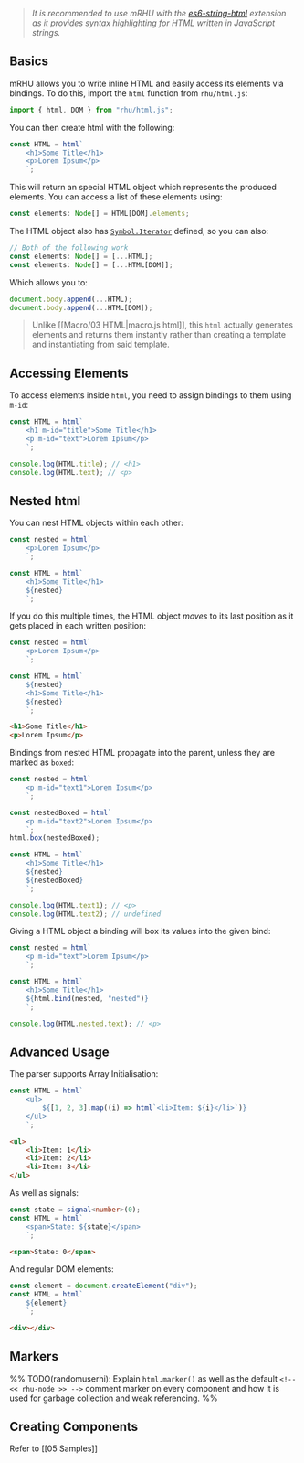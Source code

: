 > *It is recommended to use mRHU with the [es6-string-html](https://marketplace.visualstudio.com/items?itemName=Tobermory.es6-string-html) extension as it provides syntax highlighting for HTML written in JavaScript strings.*

## Basics

mRHU allows you to write inline HTML and easily access its elements via bindings. To do this, import the `html` function from `rhu/html.js`:

```typescript
import { html, DOM } from "rhu/html.js";
```

You can then create html with the following:

```typescript
const HTML = html`
    <h1>Some Title</h1>
    <p>Lorem Ipsum</p>
    `;
```

This will return an special HTML object which represents the produced elements. You can access a list of these elements using:

```typescript
const elements: Node[] = HTML[DOM].elements;
```

The HTML object also has [`Symbol.Iterator`](https://developer.mozilla.org/en-US/docs/Web/JavaScript/Reference/Global_Objects/Symbol/iterator) defined, so you can also:

```typescript
// Both of the following work
const elements: Node[] = [...HTML];
const elements: Node[] = [...HTML[DOM]];
```

Which allows you to:

```typescript
document.body.append(...HTML);
document.body.append(...HTML[DOM]);
```

> Unlike [[Macro/03 HTML|macro.js html]], this `html` actually generates elements and returns them instantly rather than creating a template and instantiating from said template.

## Accessing Elements

To access elements inside `html`, you need to assign bindings to them using `m-id`:

```typescript
const HTML = html`
    <h1 m-id="title">Some Title</h1>
    <p m-id="text">Lorem Ipsum</p>
    `;

console.log(HTML.title); // <h1>
console.log(HTML.text); // <p>
```
## Nested html

You can nest HTML objects within each other:

```typescript
const nested = html`
    <p>Lorem Ipsum</p>
    `;

const HTML = html`
    <h1>Some Title</h1>
    ${nested}
    `;
```

If you do this multiple times, the HTML object *moves* to its last position as it gets placed in each written position:

```typescript
const nested = html`
    <p>Lorem Ipsum</p>
    `;

const HTML = html`
    ${nested}
    <h1>Some Title</h1>
    ${nested}
    `;
```

```html
<h1>Some Title</h1>
<p>Lorem Ipsum</p>
```

Bindings from nested HTML propagate into the parent, unless they are marked as `boxed`:

```typescript
const nested = html`
    <p m-id="text1">Lorem Ipsum</p>
    `;

const nestedBoxed = html`
    <p m-id="text2">Lorem Ipsum</p>
    `;
html.box(nestedBoxed);

const HTML = html`
    <h1>Some Title</h1>
    ${nested}
    ${nestedBoxed}
    `;

console.log(HTML.text1); // <p>
console.log(HTML.text2); // undefined
```

Giving a HTML object a binding will box its values into the given bind:

```typescript
const nested = html`
    <p m-id="text">Lorem Ipsum</p>
    `;

const HTML = html`
    <h1>Some Title</h1>
    ${html.bind(nested, "nested")}
    `;

console.log(HTML.nested.text); // <p>
```

## Advanced Usage

The parser supports Array Initialisation:

```typescript
const HTML = html`
    <ul>
        ${[1, 2, 3].map((i) => html`<li>Item: ${i}</li>`)}
    </ul>
    `;
```

```html
<ul>
    <li>Item: 1</li>
    <li>Item: 2</li>
    <li>Item: 3</li>
</ul>
```

As well as signals:

```typescript
const state = signal<number>(0);
const HTML = html`
    <span>State: ${state}</span>
    `;
```

```html
<span>State: 0</span>
```

And regular DOM elements:

```typescript
const element = document.createElement("div");
const HTML = html`
    ${element}
    `;
```

```html
<div></div>
```

## Markers

%% TODO(randomuserhi): Explain `html.marker()` as well as the default `<!-- << rhu-node >> -->` comment marker on every component and how it is used for garbage collection and weak referencing. %%

## Creating Components

Refer to [[05 Samples]]